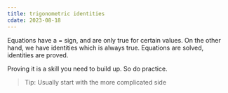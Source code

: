 ```yaml
---
title: trigonometric identities
cdate: 2023-08-18
---
```


Equations have a = sign, and are only true for certain values. On the other hand, we have identities which is always true. Equations are solved, identities are proved.

Proving it is a skill you need to build up. So do practice.

> Tip: Usually start with the more complicated side
